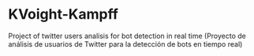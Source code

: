 # KVoight-Kampff
Project of twitter users analisis for bot detection in real time (Proyecto de análisis de usuarios de Twitter para la detección de bots en tiempo real)
